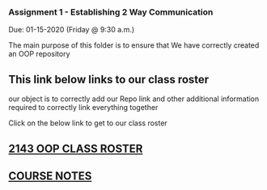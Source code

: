 ### Assignment 1 - Establishing 2 Way Communication
Due: 01-15-2020 (Friday @ 9:30 a.m.)


The main purpose of this folder is to ensure that
We have correctly created an OOP repository


## This link below links to our class roster

our object is to correctly add our Repo link and other
additional information required to correctly link
everything together

Click on the below link to get to our class roster

## [2143 OOP CLASS ROSTER](https://docs.google.com/spreadsheets/d/1ze4P6yJUVEn5Y1wZLXW2LwMjW1EbyMlC1t6ldwFu_0A/edit#gid=0)


## [COURSE NOTES](https://github.com/rugbyprof/2143-Object-Oriented-Programming/blob/master/CourseNotes.pdf)
